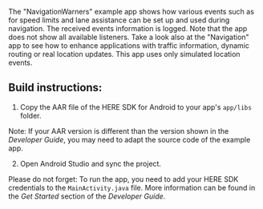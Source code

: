 The "NavigationWarners" example app shows how various events such as for speed limits and lane assistance
can be set up and used during navigation. The received events information is logged.
Note that the app does not show all available listeners. Take a look also at the "Navigation" app to
see how to enhance applications with traffic information, dynamic routing or real location updates.
This app uses only simulated location events.

Build instructions:
-------------------

1) Copy the AAR file of the HERE SDK for Android to your app's `app/libs` folder.

Note: If your AAR version is different than the version shown in the _Developer Guide_, you may need to adapt the source code of the example app.

2) Open Android Studio and sync the project.

Please do not forget: To run the app, you need to add your HERE SDK credentials to the `MainActivity.java` file. More information can be found in the _Get Started_ section of the _Developer Guide_.
